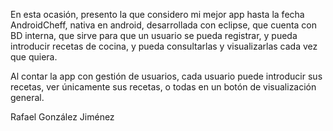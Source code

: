 En esta ocasión, presento la que considero mi mejor app hasta la fecha AndroidCheff, nativa en android, desarrollada con eclipse, que cuenta con BD interna, que sirve para que un usuario se pueda registrar, y pueda introducir recetas de cocina, y pueda consultarlas y visualizarlas cada vez que quiera.

Al contar la app con gestión de usuarios, cada usuario puede introducir sus recetas, ver únicamente sus recetas, o todas en un botón de visualización general.


Rafael González Jiménez

